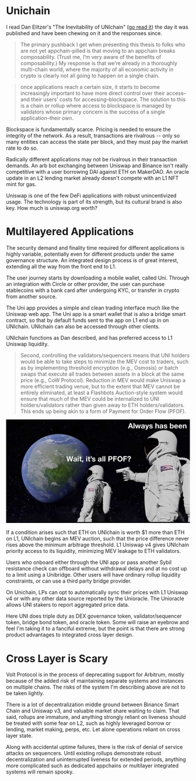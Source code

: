 # Unichain

I read Dan Elitzer's "The Inevitability of UNIchain" ([go read it](https://medium.com/nascent-xyz/the-inevitability-of-unichain-bc600c92c5c4)) the day it was published and have been chewing on it and the responses since.

> The primary pushback I get when presenting this thesis to folks who are not yet appchain-pilled is that moving to an appchain breaks composability. (Trust me, I’m very aware of the benefits of composability.) My response is that we’re already in a thoroughly multi-chain world, where the majority of all economic activity in crypto is clearly not all going to happen on a single chain.

> once applications reach a certain size, it starts to become increasingly important to have more direct control over their access–and their users’ costs for accessing–blockspace. The solution to this is a chain or rollup where access to blockspace is managed by validators whose primary concern is the success of a single application–their own.

Blockspace is fundamentally scarce. Pricing is needed to ensure the integrity of the network. As a result, transactions are rivalrous -- only so many entities can access the state per block, and they must pay the market rate to do so.

Radically different applications may not be rivalrous in their transaction demands. An arb bot exchanging between Uniswap and Binance isn't really competitive with a user borrowing DAI against ETH on MakerDAO. An oracle update in an L2 lending market already doesn't compete with an L1 NFT mint for gas.

Uniswap is one of the few DeFi applications with robust unincentivized usage. The technology is part of its strength, but its cultural brand is also key. How much is uniswap.org worth?

# Multilayered Applications

The security demand and finality time required for different applications is highly variable, potentially even for different products under the same governance structure. An integrated design process is of great interest, extending all the way from the front end to L1.

The user journey starts by downloading a mobile wallet, called Uni. Through an integration with Circle or other provider, the user can purchase stablecoins with a bank card after undergoing KYC, or transfer in crypto from another source.

The Uni app provides a simple and clean trading interface much like the Uniswap web app. The Uni app is a smart wallet that is also a bridge smart contract, so that by default funds sent to the app on L1 end up in on UNIchain. UNIchain can also be accessed through other clients.

UNIchain functions as Dan described, and has preferred access to L1 Uniswap liquidity.

> Second, controlling the validators/sequencers means that UNI holders would be able to take steps to minimize the MEV cost to traders, such as by implementing threshold encryption (e.g., Osmosis) or batch swaps that execute all trades between assets in a block at the same price (e.g., CoW Protocol). Reduction in MEV would make Uniswap a more efficient trading venue, but to the extent that MEV cannot be entirely eliminated, at least a Flashbots Auction-style system would ensure that much of the MEV could be internalized to UNI holders/validators rather than given away to ETH holders/validators. This ends up being akin to a form of Payment for Order Flow (PFOF).

![img](PFOF.png)

If a condition arises such that ETH on UNIchain is worth $1 more than ETH on L1, UNIchain begins an MEV auction, such that the price difference never rises above the minimum arbitrage threshold. L1 Uniswap v4 gives UNIchain priority access to its liquidity, minimizing MEV leakage to ETH validators.

Users who onboard either through the UNI app or pass another Sybil resistance check can offboard without withdrawal delays and at no cost up to a limit using a Unibridge. Other users will have ordinary rollup liquidity constraints, or can use a third party bridge provider.

On Unichain, LPs can opt to automatically sync their prices with L1 Uniswap v4 or with any other data source reported by the Unioracle. The Unioracle allows UNI stakers to report aggregated price data.

Here UNI does triple duty as DEX governance token, validator/sequencer token, bridge bond token, and oracle token. Some will raise an eyebrow and feel I'm taking it to a fanciful extreme, but the point is that there are strong product advantages to integrated cross layer design.

# Cross Layer is Scary

Volt Protocol is in the process of deprecating support for Arbitrum, mostly because of the added risk of maintaining separate systems and instances on multiple chains. The risks of the system I'm describing above are not to be taken lightly.

There is a lot of decentralization middle ground between Binance Smart Chain and Uniswap v3, and valuable market share waiting to claim. That said, rollups are immature, and anything strongly reliant on liveness should be treated with some fear on L2, such as highly leveraged borrow or lending, market making, perps, etc. Let alone operations reliant on cross layer state.

Along with accidental uptime failures, there is the risk of denial of service attacks on sequencers. Until existing rollups demonstrate robust decentralization and uninterrupted liveness for extended periods, anything more complicated such as dedicated appchains or multilayer integrated systems will remain spooky.